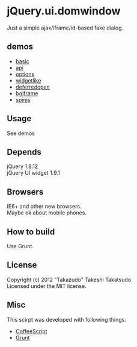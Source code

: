 # jQuery.ui.domwindow

Just a simple ajax/iframe/id-based fake dialog.  

## demos

* [basic](http://takazudo.github.com/jQuery.ui.domwindow/example-basic/)
* [api](http://takazudo.github.com/jQuery.ui.domwindow/example-api/)
* [options](http://takazudo.github.com/jQuery.ui.domwindow/example-options/)
* [widgetlike](http://takazudo.github.com/jQuery.ui.domwindow/example-widgetlike/)
* [deferredopen](http://takazudo.github.com/jQuery.ui.domwindow/example-deferredopen/)
* [bgiframe](http://takazudo.github.com/jQuery.ui.domwindow/example-bgiframe/)
* [spinjs](http://takazudo.github.com/jQuery.ui.domwindow/example-spinjs/)

## Usage

See demos

## Depends

jQuery 1.8.12  
jQuery UI widget 1.9.1  

## Browsers

IE6+ and other new browsers.  
Maybe ok about mobile phones.

## How to build

Use Grunt.

## License

Copyright (c) 2012 "Takazudo" Takeshi Takatsudo  
Licensed under the MIT license.

## Misc

This scirpt was developed with following things.  

 * [CoffeeScript][coffeescript]
 * [Grunt][Grunt]

[coffeescript]: http://coffeescript.org/ "CoffeeScript"
[Grunt]: http://gruntjs.com/ "Grunt"
